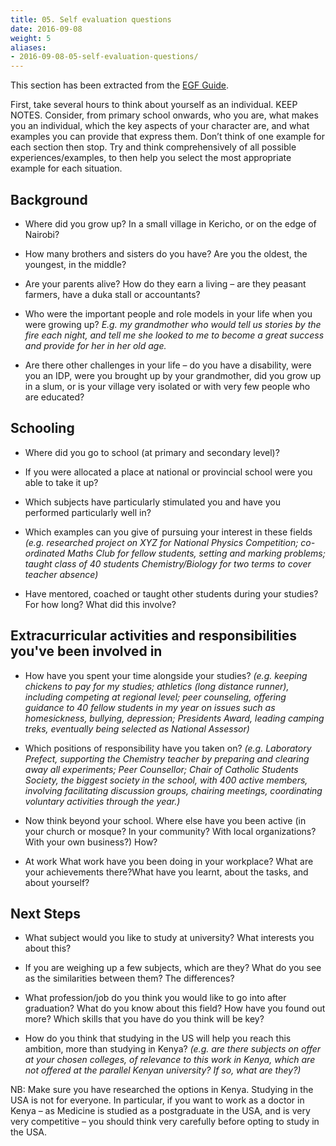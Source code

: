 ```yaml
---
title: 05. Self evaluation questions
date: 2016-09-08
weight: 5
aliases:
- 2016-09-08-05-self-evaluation-questions/
---
```


This section has been extracted from the [EGF
Guide](https://drive.google.com/drive/folders/0BxcN6nrpsXL6VUlPWThlaTdtZ1E?resourcekey=0-zab22OZ9EjcJWeng8nFplA&usp=sharing).

First, take several hours to think about yourself as an individual. KEEP
NOTES. Consider, from primary school onwards, who you are, what makes
you an individual, which the key aspects of your character are, and what
examples you can provide that express them. Don’t think of one example
for each section then stop. Try and think comprehensively of all
possible experiences/examples, to then help you select the most
appropriate example for each situation.

## Background

* Where did you grow up? In a small village in Kericho, or on the edge
  of Nairobi?

* How many brothers and sisters do you have? Are you the oldest, the
  youngest, in the middle?

* Are your parents alive?  How do they earn a living – are they peasant
  farmers, have a duka stall or accountants?

* Who were the important people and role models in your life when you
  were growing up?  *E.g. my grandmother who would tell us stories by
  the fire each night, and tell me she looked to me to become a great
  success and provide for her in her old age.*

* Are there other challenges in your life – do you have a disability,
  were you an IDP, were you brought up by your grandmother, did you grow
  up in a slum, or is your village very isolated or with very few people
  who are educated?

## Schooling

* Where did you go to school (at primary and secondary level)?

* If you were allocated a place at national or provincial school were
  you able to take it up?

* Which subjects have particularly stimulated you and have you performed
  particularly well in?

* Which examples can you give of pursuing your interest in these fields
  *(e.g. researched project on XYZ for National Physics Competition;
  co-ordinated Maths Club for fellow students, setting and marking
  problems; taught class of 40 students Chemistry/Biology for two terms
  to cover teacher absence)*

* Have mentored, coached or taught other students during your studies?
  For how long?  What did this involve?

## Extracurricular activities and responsibilities you've been involved in

* How have you spent your time alongside your studies? *(e.g. keeping
  chickens to pay for my studies;  athletics (long distance runner),
  including competing at regional level; peer counseling, offering
  guidance to 40 fellow students in my year on issues such as
  homesickness, bullying, depression;  Presidents Award, leading camping
  treks, eventually being selected as National Assessor)*

* Which positions of responsibility have you taken on? *(e.g. Laboratory
  Prefect, supporting the Chemistry teacher by preparing and clearing
  away all experiments; Peer Counsellor; Chair of Catholic Students
  Society, the biggest society in the school, with 400 active members,
  involving facilitating discussion groups, chairing meetings,
  coordinating voluntary activities through the year.)*

* Now think beyond your school. Where else have you been active (in your
  church or mosque? In your community? With local organizations? With
  your own business?) How?

* At work What work have you been doing in your workplace?  What are
  your achievements there?What have you learnt, about the tasks, and
  about yourself?

## Next Steps

* What subject would you like to study at university? What interests you
  about this?

* If you are weighing up a few subjects, which are they? What do you see
  as the similarities between them?  The differences?

* What profession/job do you think you would like to go into after
  graduation? What do you know about this field? How have you found out
  more? Which skills that you have do you think will be key?

* How do you think that studying in the US will help you reach this
  ambition, more than studying in Kenya? *(e.g. are there subjects on
  offer at your chosen colleges, of relevance to this work in Kenya,
  which are not offered at the parallel Kenyan university?  If so, what
  are they?)*

NB: Make sure you have researched the options in Kenya.  Studying in the
USA is not for everyone. In particular, if you want to work as a doctor
in Kenya – as Medicine is studied as a postgraduate in the USA, and is
very very competitive – you should think very carefully before opting to
study in the USA.

